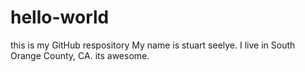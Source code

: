 # hello-world
this is my GitHub respository
My name is stuart seelye. I live in South Orange County, CA. its awesome.
